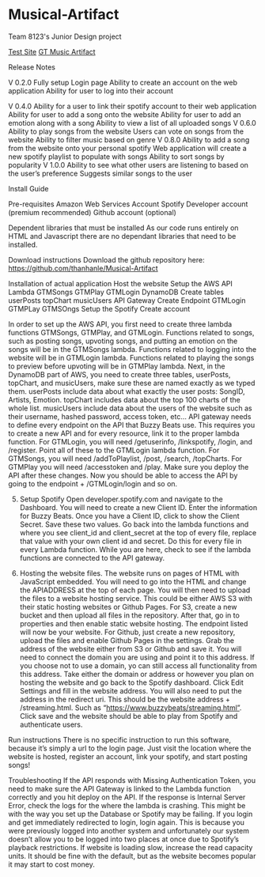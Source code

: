 # Musical-Artifact
Team 8123's Junior Design project

[Test Site](https://thanhanle.github.io/Musical-Artifact/index.html)
[GT Music Artifact](http://gtmusicartifact.s3-website-us-east-1.amazonaws.com/)

Release Notes

V 0.2.0
Fully setup Login page
Ability to create an account on the web application
Ability for user to log into their account

V 0.4.0
Ability for a user to link their spotify account to their web application
Ability for user to add a song onto the website
Ability for user to add an emotion along with a song
Ability to view a list of all uploaded songs 
V 0.6.0
Ability to play songs from the website
Users can vote on songs from the website
Ability to filter music based on genre
V 0.8.0
Ability to add a song from the website onto your personal spotify
Web application will create a new spotify playlist to populate with songs
Ability to sort songs by popularity
V 1.0.0
Ability to see what other users are listening to based on the user’s preference 
Suggests similar songs to the user




Install Guide


Pre-requisites
Amazon Web Services Account
Spotify Developer account (premium recommended)
Github account (optional)


Dependent libraries that must be installed
As our code runs entirely on HTML and Javascript there are no dependant libraries that need to be installed.



Download instructions
Download the github repository here:
https://github.com/thanhanle/Musical-Artifact






Installation of actual application
Host the website
Setup the AWS API
Lambda
GTMSongs
GTMPlay
GTMLogin
DynamoDB
Create tables
userPosts
topChart
musicUsers
API Gateway
Create Endpoint
GTMLogin
GTMPLay
GTMSOngs
Setup the Spotify
Create account

In order to set up the AWS API, you first need to create three lambda functions GTMSongs, GTMPlay, and GTMLogin. Functions related to songs, such as posting songs, upvoting songs, and putting an emotion on the songs will be in the GTMSongs lambda. Functions related to logging into the website will be in GTMLogin lambda. Functions related to playing the songs to preview before upvoting will be in GTMPlay lambda. 
Next, in the DynamoDB part of AWS, you need to create three tables, userPosts, topChart, and musicUsers, make sure these are named exactly as we typed them. userPosts include data about what exactly the user posts: SongID, Artists, Emotion. topChart includes data about the top 100 charts of the whole list. musicUsers include data about the users of the website such as their username, hashed password, access token, etc… 
API gateway needs to define every endpoint on the API that Buzzy Beats use. This requires you to create a new API and for every resource, link it to the proper lambda function. For GTMLogin, you will need /getuserinfo, /linkspotify, /login, and /register. Point all of these to the GTMLogin lambda function. For GTMSongs, you will need /addToPlaylist, /post, /search, /topCharts. For GTMPlay you will need /accesstoken and /play. Make sure you deploy the API after these changes. Now you should be able to access the API by going to the endpoint + /GTMLogin/login and so on.

5. Setup Spotify
	Open developer.spotify.com and navigate to the Dashboard. You will need to create a new Client ID. Enter the information for Buzzy Beats. Once you have a Client ID, click to show the Client Secret. Save these two values.
	Go back into the lambda functions and where you see client_id and client_secret at the top of every file, replace that value with your own client id and secret. Do this for every file in every Lambda function. While you are here, check to see if the lambda functions are connected to the API gateway.

6. Hosting the website files.
	The website runs on pages of HTML with JavaScript embedded. You will need to go into the HTML and change the APIADDRESS at the top of each page. You will then need to upload the files to a website hosting service. This could be either AWS S3 with their static hosting websites or Github Pages. For S3, create a new bucket and then upload all files in the repository. After that, go in to properties and then enable static website hosting. The endpoint listed will now be your website.  For Github, just create a new repository, upload the files and enable Github Pages in the settings. Grab the address of the website either from S3 or Github and save it. You will need to connect the domain you are using and point it to this address. If you choose not to use a domain, yo can still access all functionality from this address.
	Take either the domain or address or however you plan on hosting the website and go back to the Spotify dashboard. Click Edit Settings and fill in the website address. You will also need to put the address in the redirect uri. This should be the website address + /streaming.html. Such as “https://www.buzzybeats/streaming.html”. Click save and the website should be able to play from Spotify and authenticate users.




Run instructions
	There is no specific instruction to run this software, because it’s simply a url to the login page. Just visit the location where the website is hosted, register an account, link your spotify, and start posting songs!

Troubleshooting
If the API responds with Missing Authentication Token, you need to make sure the API Gateway is linked to the Lambda function correctly and you hit deploy on the API.
If the response is Internal Server Error, check the logs for the where the lambda is crashing. This might be with the way you set up the Database or Spotify may be failing.
If you login and get immediately redirected to login, login again. This is because you were previously logged into another system and unfortunately our system doesn’t allow you to be logged into two places at once due to Spotify’s playback restrictions.
If website is loading slow, increase the read capacity units. It should be fine with the default, but as the website becomes popular it may start to cost money.

